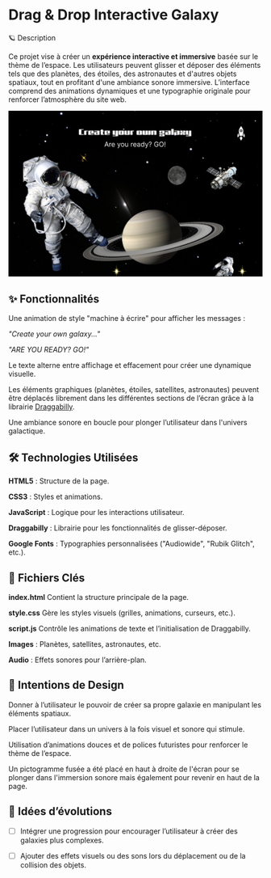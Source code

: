 # Drag & Drop Interactive Galaxy

🪐 Description

Ce projet vise à créer un **expérience interactive et immersive** basée sur le thème de l’espace.
Les utilisateurs peuvent glisser et déposer des éléments tels que des planètes, des étoiles, des astronautes et d'autres objets spatiaux, tout en profitant d'une ambiance sonore immersive.
L’interface comprend des animations dynamiques et une typographie originale pour renforcer l’atmosphère du site web.

![Prototype FIGMA](Images/Prototype%20FIGMA.png)

## ✨ Fonctionnalités

Une animation de style "machine à écrire" pour afficher les messages :

*"Create your own galaxy..."*

*"ARE YOU READY? GO!"*

Le texte alterne entre affichage et effacement pour créer une dynamique visuelle.

Les éléments graphiques (planètes, étoiles, satellites, astronautes) peuvent être déplacés librement dans les différentes sections de l’écran grâce à la librairie [Draggabilly](https://draggabilly.desandro.com/m).

Une ambiance sonore en boucle pour plonger l’utilisateur dans l'univers galactique.

## 🛠️ Technologies Utilisées

**HTML5** : Structure de la page.

**CSS3** : Styles et animations.

**JavaScript** : Logique pour les interactions utilisateur.

**Draggabilly** : Librairie pour les fonctionnalités de glisser-déposer.

**Google Fonts** : Typographies personnalisées ("Audiowide", "Rubik Glitch", etc.).

## 📂 Fichiers Clés

**index.html** Contient la structure principale de la page.

**style.css** Gère les styles visuels (grilles, animations, curseurs, etc.).

**script.js** Contrôle les animations de texte et l’initialisation de Draggabilly.

**Images** : Planètes, satellites, astronautes, etc.

**Audio** : Effets sonores pour l’arrière-plan.

## 🎨 Intentions de Design

Donner à l’utilisateur le pouvoir de créer sa propre galaxie en manipulant les éléments spatiaux.

Placer l’utilisateur dans un univers à la fois visuel et sonore qui stimule.

Utilisation d’animations douces et de polices futuristes pour renforcer le thème de l’espace.

Un pictogramme fusée a été placé en haut à droite de l'écran pour se plonger dans l'immersion sonore mais également pour revenir en haut de la page.

## 🌟 Idées d’évolutions

- [ ] Intégrer une progression pour encourager l’utilisateur à créer des galaxies plus complexes.

- [ ] Ajouter des effets visuels ou des sons lors du déplacement ou de la collision des objets.